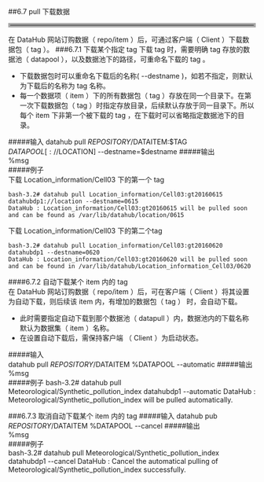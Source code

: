 ##6.7 pull  下载数据   
<hr style=" border:4px solid #A9A9A9;" />   
在 DataHub 网站订购数据（ repo/item ）后，可通过客户端（ Client ）下载数据包（ tag ）。
###6.7.1 下载某个指定 tag
下载 tag 时，需要明确 tag 存放的数据池（ datapool ），以及数据池下的路径，可重命名下载的 tag 。    

* 下载数据包时可以重命名下载后的名称( --destname )，如若不指定，则默认为下载后的名称为 tag 名称。
* 每一个数据项（ item ）下的所有数据包（ tag ）存放在同一个目录下。在第一次下载数据包（ tag ）时指定存放目录，后续默认存放于同一目录下。所以每个 item 下非第一个被下载的 tag ，在下载时可以省略指定数据池下的目录。 

#####输入
	datahub pull $REPOSITORY/$DATAITEM:$TAG $DATAPOOL[://$LOCATION] --destname=$destname
#####输出  
    %msg       	
#####例子  
下载 Location_information/Cell03 下的第一个 tag   

	bash-3.2# datahub pull Location_information/Cell03:gt20160615 datahubdp1://location --destname=0615
	DataHub : Location_information/Cell03:gt20160615 will be pulled soon and can be found as /var/lib/datahub/location/0615  
下载 Location_information/Cell03 下的第二个tag  

	bash-3.2# datahub pull Location_information/Cell03:gt20160620 datahubdp1 --destname=0620
	DataHub : Location_information/Cell03:gt20160620 will be pulled soon and can be found in /var/lib/datahub/Location_information_Cell03/0620 
 

####6.7.2 自动下载某个 item 内的 tag  
在 DataHub 网站订购数据（ repo/item ）后，可在客户端（ Client ）将其设置为自动下载，则后续该 item 内，有增加的数据包（ tag ） 时，会自动下载。      

* 此时需要指定自动下载到那个数据池（ datapull ）内，数据池内的下载名称默认为数据集（ item ）名称。    
* 在设置自动下载后，需保持客户端 （ Client ）为启动状态。

#####输入  
	datahub pull $REPOSITORY/$DATAITEM %DATAPOOL --automatic
#####输出
	%msg  
#####例子
	bash-3.2# datahub pull Meteorological/Synthetic_pollution_index datahubdp1 --automatic
	DataHub : Meteorological/Synthetic_pollution_index will be pulled automatically.


###6.7.3 取消自动下载某个 item 内的 tag
#####输入
	datahub pub $REPOSITORY/$DATAITEM %DATAPOOL --cancel
#####输出  
    %msg       	
#####例子  
    bash-3.2#  datahub pull Meteorological/Synthetic_pollution_index datahubdp1 --cancel
	DataHub : Cancel the automatical pulling of Meteorological/Synthetic_pollution_index successfully.  

